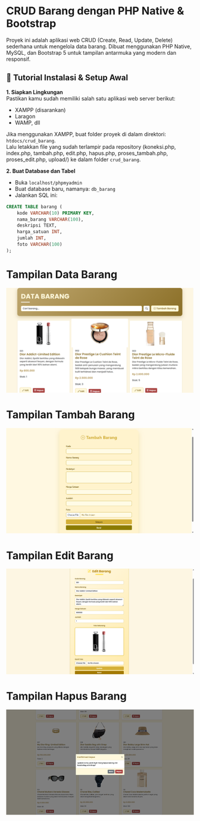# CRUD Barang dengan PHP Native & Bootstrap
Proyek ini adalah aplikasi web CRUD (Create, Read, Update, Delete) sederhana untuk mengelola data barang. Dibuat menggunakan PHP Native, MySQL, dan Bootstrap 5 untuk tampilan antarmuka yang modern dan responsif.
## 🚀 Tutorial Instalasi & Setup Awal
**1. Siapkan Lingkungan**  
Pastikan kamu sudah memiliki salah satu aplikasi web server berikut:
- XAMPP (disarankan)
- Laragon
- WAMP, dll
  
Jika menggunakan XAMPP, buat folder proyek di dalam direktori: `htdocs/crud_barang`.  
Lalu letakkan file yang sudah terlampir pada repository (koneksi.php, index.php, tambah.php, edit.php, hapus.php, proses_tambah.php, proses_edit.php, upload/) ke dalam folder `crud_barang`.  
    
**2. Buat Database dan Tabel**
- Buka `localhost/phpmyadmin`  
- Buat database baru, namanya: `db_barang`  
- Jalankan SQL ini:  
```sql
CREATE TABLE barang (
    kode VARCHAR(10) PRIMARY KEY,
    nama_barang VARCHAR(100),
    deskripsi TEXT,
    harga_satuan INT,
    jumlah INT,
    foto VARCHAR(100)
);
```
# Tampilan Data Barang
![image alt](https://github.com/lmmanuela/crud-barang-php/blob/6154d14886eab120d32e975ca1f97e728783a718/tampilan_data_barang.png)
# Tampilan Tambah Barang
![image alt](https://github.com/lmmanuela/crud-barang-php/blob/00c1a89e4ee2a52dffd8c9822c28ce2a5ffad6e4/tampilan_tambah_barang.png)
# Tampilan Edit Barang
![image alt](https://github.com/lmmanuela/crud-barang-php/blob/b98119090bfcf8b9d2a4c68db775062c97405d82/tampilan_edit_barang.png)
# Tampilan Hapus Barang
![image alt](https://github.com/lmmanuela/crud-barang-php/blob/b98119090bfcf8b9d2a4c68db775062c97405d82/tampilan_hapus_barang.png)
